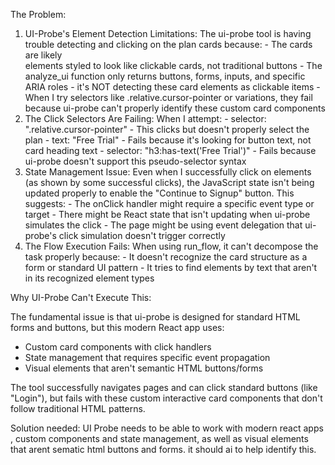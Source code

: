   The Problem:

  1. UI-Probe's Element Detection Limitations: The ui-probe tool is having
  trouble detecting and clicking on the plan cards because:
    - The cards are likely <div> elements styled to look like clickable
  cards, not traditional buttons
    - The analyze_ui function only returns buttons, forms, inputs, and
  specific ARIA roles - it's NOT detecting these card elements as clickable
  items
    - When I try selectors like .relative.cursor-pointer or variations, they
   fail because ui-probe can't properly identify these custom card
  components
  2. The Click Selectors Are Failing: When I attempt:
    - selector: ".relative.cursor-pointer" - This clicks but doesn't
  properly select the plan
    - text: "Free Trial" - Fails because it's looking for button text, not
  card heading text
    - selector: "h3:has-text('Free Trial')" - Fails because ui-probe doesn't
   support this pseudo-selector syntax
  3. State Management Issue: Even when I successfully click on elements (as
  shown by some successful clicks), the JavaScript state isn't being updated
   properly to enable the "Continue to Signup" button. This suggests:
    - The onClick handler might require a specific event type or target
    - There might be React state that isn't updating when ui-probe simulates
   the click
    - The page might be using event delegation that ui-probe's click
  simulation doesn't trigger correctly
  4. The Flow Execution Fails: When using run_flow, it can't decompose the
  task properly because:
    - It doesn't recognize the card structure as a form or standard UI
  pattern
    - It tries to find elements by text that aren't in its recognized
  element types

  Why UI-Probe Can't Execute This:

  The fundamental issue is that ui-probe is designed for standard HTML forms
   and buttons, but this modern React app uses:
  - Custom card components with click handlers
  - State management that requires specific event propagation
  - Visual elements that aren't semantic HTML buttons/forms

  The tool successfully navigates pages and can click standard buttons (like
   "Login"), but fails with these custom interactive card components that
  don't follow traditional HTML patterns.

  Solution needed: UI Probe needs to be able to work with modern react apps , custom components and state management, as well as visual elements that arent sematic html buttons and forms. it should ai to help identify this. 

